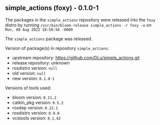 ## simple_actions (foxy) - 0.1.0-1

The packages in the `simple_actions` repository were released into the `foxy` distro by running `/usr/bin/bloom-release simple_actions -r foxy -e` on `Mon, 08 Aug 2022 18:58:56 -0000`

The `simple_actions` package was released.

Version of package(s) in repository `simple_actions`:

- upstream repository: https://github.com/DLu/simple_actions.git
- release repository: unknown
- rosdistro version: `null`
- old version: `null`
- new version: `0.1.0-1`

Versions of tools used:

- bloom version: `0.11.2`
- catkin_pkg version: `0.5.2`
- rosdep version: `0.22.1`
- rosdistro version: `0.9.0`
- vcstools version: `0.1.42`


